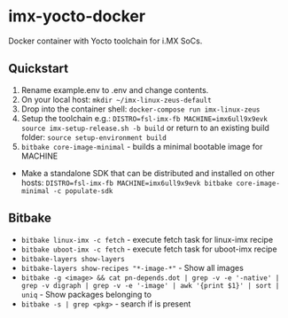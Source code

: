 # imx-yocto-docker
Docker container with Yocto toolchain for i.MX SoCs.


## Quickstart

1. Rename example.env to .env and change contents.
2. On your local host: `mkdir ~/imx-linux-zeus-default`
3. Drop into the container shell: `docker-compose run imx-linux-zeus`
4. Setup the toolchain e.g.: `DISTRO=fsl-imx-fb MACHINE=imx6ull9x9evk source imx-setup-release.sh -b build` or return to an existing build folder: `source setup-environment build`
5. `bitbake core-image-minimal` - builds a minimal bootable image for MACHINE

- Make a standalone SDK that can be distributed and installed on other hosts: `DISTRO=fsl-imx-fb MACHINE=imx6ull9x9evk bitbake core-image-minimal -c populate-sdk`

## Bitbake

- `bitbake linux-imx -c fetch` - execute fetch task for linux-imx recipe
- `bitbake uboot-imx -c fetch` - execute fetch task for uboot-imx recipe
- `bitbake-layers show-layers`
- `bitbake-layers show-recipes "*-image-*"` - Show all images
- `bitbake -g <image> && cat pn-depends.dot | grep -v -e '-native' | grep -v digraph | grep -v -e '-image' | awk '{print $1}' | sort | uniq` - Show packages belonging to <image>
- `bitbake -s | grep <pkg>` - search if <pkg> is present